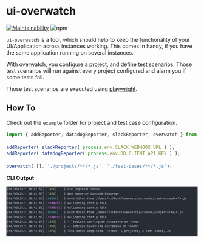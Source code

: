 # ui-overwatch
[![Maintainability](https://api.codeclimate.com/v1/badges/d3df9380db1ac4b91171/maintainability)](https://codeclimate.com/github/faebeee/overwatch/maintainability)
![npm](https://img.shields.io/npm/v/ui-overview?style=for-the-badge)

`ui-overwatch` is a tool, which should help to keep the functionality
of your UI/Application across instances working. This comes in handy,
if you have the same application running on several instances.

With overwatch, you configure a project, and define test scenarios.
Those test scenarios will run against every project configured and alarm you
if some tests fail.

Those test scenarios are executed using [playwright](https://playwright.dev/).

## How To
Check out the `example` folder for project and test case configuration.

```js
import { addReporter, datadogReporter, slackReporter, overwatch } from 'ui-overwatch';

addReporter( slackReporter( process.env.SLACK_WEBHOOK_URL ) );
addReporter( datadogReporter( process.env.DD_CLIENT_API_KEY ) );

overwatch( [], './projects/**/*.js', './test-cases/**/*.js');
```

__CLI Output__

![CLI Output](https://github.com/faebeee/overwatch/raw/master/assets/cli-output.png)
